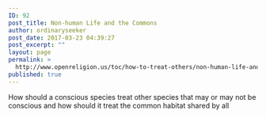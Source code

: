 ```yaml
---
ID: 92
post_title: Non-human Life and the Commons
author: ordinaryseeker
post_date: 2017-03-23 04:39:27
post_excerpt: ""
layout: page
permalink: >
  http://www.openreligion.us/toc/how-to-treat-others/non-human-life-and-the-commons/
published: true
---
```

How should a conscious species treat other species that may or may not be conscious and how should it treat the common habitat shared by all